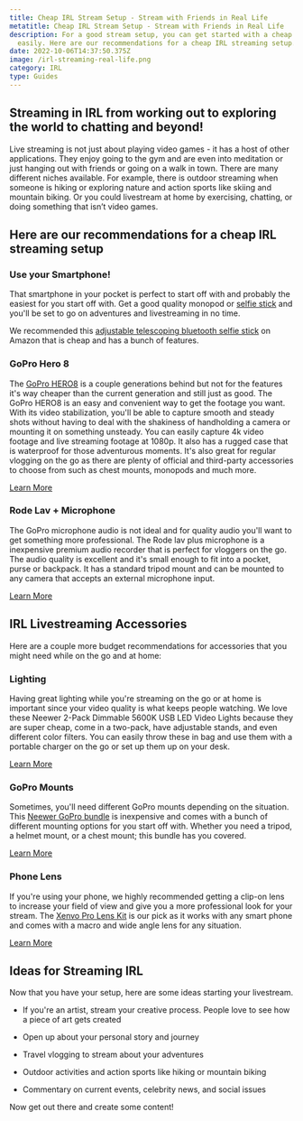 ```yaml
---
title: Cheap IRL Stream Setup - Stream with Friends in Real Life
metatitle: Cheap IRL Stream Setup - Stream with Friends in Real Life
description: For a good stream setup, you can get started with a cheap setup
  easily. Here are our recommendations for a cheap IRL streaming setup.
date: 2022-10-06T14:37:50.375Z
image: /irl-streaming-real-life.png
category: IRL
type: Guides
---
```

## Streaming in IRL from working out to exploring the world to chatting and beyond!

Live streaming is not just about playing video games - it has a host of other applications. They enjoy going to the gym and are even into meditation or just hanging out with friends or going on a walk in town. There are many different niches available. For example, there is outdoor streaming when someone is hiking or exploring nature and action sports like skiing and mountain biking. Or you could livestream at home by exercising, chatting, or doing something that isn’t video games.

## Here are our recommendations for a cheap IRL streaming setup

### Use your Smartphone!

That smartphone in your pocket is perfect to start off with and probably the easiest for you start off with. Get a good quality monopod or [selfie stick](https://amzn.to/3ek1wx0) and you'll be set to go on adventures and livestreaming in no time.

We recommended this [adjustable telescoping bluetooth selfie stick](https://amzn.to/3ek1wx0)  on Amazon that is cheap and has a bunch of features.

### GoPro Hero 8

The [GoPro HERO8](https://amzn.to/3edFL1S)  is a couple generations behind but not for the features it's way cheaper than the current generation and still just as good. The GoPro HERO8 is an easy and convenient way to get the footage you want. With its video stabilization, you'll be able to capture smooth and steady shots without having to deal with the shakiness of handholding a camera or mounting it on something unsteady. You can easily capture 4k video footage and live streaming footage at 1080p. It also has a rugged case that is waterproof for those adventurous moments. It's also great for regular vlogging on the go as there are plenty of official and third-party accessories to choose from such as chest mounts, monopods and much more. 


<a href="https://amzn.to/3edFL1S" class="btn btn-secondary">Learn More</a>


### Rode Lav + Microphone

The GoPro microphone audio is not ideal and for quality audio you'll want to get something more professional. The Rode lav plus microphone is a inexpensive premium audio recorder that is perfect for vloggers on the go. The audio quality is excellent and it's small enough to fit into a pocket, purse or backpack. It has a standard tripod mount and can be mounted to any camera that accepts an external microphone input.

<a class="btn btn-secondary" href="https://amzn.to/3eafwJY">Learn More</a>


##  IRL Livestreaming Accessories

Here are a couple more budget recommendations for accessories that you might need while on the go and at home:

<div class="row">
<div class="col-lg-4">

### Lighting
Having great lighting while you're streaming on the go or at home is important since your video quality is what keeps people watching. We love these Neewer 2-Pack Dimmable 5600K USB LED Video Lights because they are super cheap, come in a two-pack, have adjustable stands, and even different color filters. You can easily throw these in bag and use them with a portable charger on the go or set up them up on your desk. 

<a class="btn btn-secondary" href="https://amzn.to/3edd5WU">Learn More</a>

</div>
<div class="col-lg-4">

### GoPro Mounts

Sometimes, you'll need different GoPro mounts depending on the situation. This [Neewer GoPro bundle](https://amzn.to/3RD6baZ) is inexpensive and comes with a bunch of different mounting options for you start off with. Whether you need a tripod, a helmet mount, or a chest mount; this bundle has you covered. 

<a class="btn btn-secondary" href="https://amzn.to/3RD6baZ">Learn More</a>

</div>
<div class="col-lg-4">

### Phone Lens

If you're using your phone, we highly recommended getting a clip-on lens to increase your field of view and give you a more professional look for your stream. The [Xenvo Pro Lens Kit](https://amzn.to/3rEXe6F) is our pick as it works with any smart phone and comes with a macro and wide angle lens for any situation. 

<a class="btn btn-secondary" href="https://amzn.to/3rEXe6F">Learn More</a>

</div>
</div>

## Ideas for Streaming IRL

Now that you have your setup, here are some ideas starting your livestream.
- If you're an artist, stream your creative process. People love to see how a piece of art gets created
- Open up about your personal story and journey 
- Travel vlogging to stream about your adventures
- Outdoor activities and action sports like hiking or mountain biking

- Commentary on current events, celebrity news, and social issues

Now get out there and create some content!
